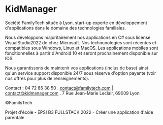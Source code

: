 # KidManager
Société FamilyTech située à Lyon, start-up experte en développement d'applications dans le domaine des technologies familiales.

Nous développons majoritairement nos applications en C# sous license VisualStudio2022 de chez Microsoft. Nos technonologies sont récentes et compatibles sous Windows, Linux et MacOS. Les applications mobiles sont foncitionnelles à partir d'Android 10 et seront prochainement disponible sur IOS.

Nous garantissons de maintenir vos applications (inclus de base) ainsi qu'un service support disponible 24/7 sous réserve d'option payante (voir nos offres pour plus de renseignements).

Contact : 04 72 85 38 50 . contact@familytech.com | contact@kidmanager.com . 7 Rue Jean-Marie Leclair, 69009 Lyon

©FamilyTech

Projet d'école - EPSI B3 FULLSTACK 2022 - Créer une application d'aide parentale
